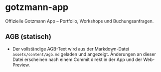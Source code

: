# gotzmann-app
Offizielle Gotzmann App – Portfolio, Workshops und Buchungsanfragen.

## AGB (statisch)
- Der vollständige AGB-Text wird aus der Markdown-Datei `assets/content/agb.md` geladen und angezeigt. Änderungen an dieser Datei erscheinen nach einem Commit direkt in der App und der Web-Preview.

